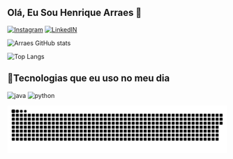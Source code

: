 ## Olá, Eu Sou Henrique Arraes 👋

[![Instagram](https://img.shields.io/badge/Instagram-E4405F?style=for-the-badge&logo=instagram&logoColor=white)](www.instagram.com/rickarraes)
[![LinkedIN](https://img.shields.io/badge/LinkedIn-0077B5?style=for-the-badge&logo=linkedin&logoColor=white)](https://www.linkedin.com/in/henrique-meneg-7a26792b0/)

![Arraes GitHub stats](https://github-readme-stats.vercel.app/api?username=henriquearraes&show_icons=true&theme=dracula)

![Top Langs](https://github-readme-stats.vercel.app/api/top-langs/?username=henriquearraes&hide_progress=false)

## 🚀Tecnologias que eu uso no meu dia 
<div style="display:inline_block">
  <img align="center" alt="java" src="https://img.shields.io/badge/Java-ED8B00?style=for-the-badge&logo=openjdk&logoColor=white">
    <img align="center" alt="python" src="https://img.shields.io/badge/Python-14354C?style=for-the-badge&logo=python&logoColor=white">
</div>

![Snake animation](https://github.com/henriquearraes/henriquearraes/blob/output/github-contribution-grid-snake.svg)
